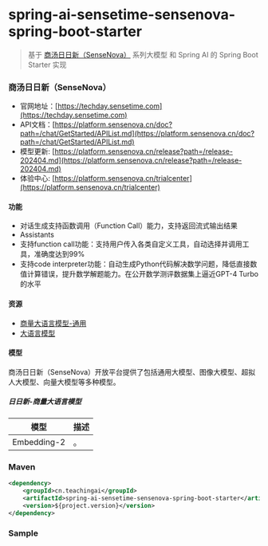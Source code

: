 # spring-ai-sensetime-sensenova-spring-boot-starter

 > 基于 [商汤日日新（SenseNova）](https://techday.sensetime.com/list) 系列大模型 和 Spring AI 的 Spring Boot Starter 实现

### 商汤日日新（SenseNova）

- 官网地址：[https://techday.sensetime.com](https://techday.sensetime.com)
- API文档：[https://platform.sensenova.cn/doc?path=/chat/GetStarted/APIList.md](https://platform.sensenova.cn/doc?path=/chat/GetStarted/APIList.md)
- 模型更新: [https://platform.sensenova.cn/release?path=/release-202404.md](https://platform.sensenova.cn/release?path=/release-202404.md)
- 体验中心: [https://platform.sensenova.cn/trialcenter](https://platform.sensenova.cn/trialcenter)

#### 功能

- 对话生成支持函数调用（Function Call）能力，支持返回流式输出结果
- Assistants
- 支持function call功能：支持用户传入各类自定义工具，自动选择并调用工具，准确度达到99% 
- 支持code interpreter功能：自动生成Python代码解决数学问题，降低直接数值计算错误，提升数学解题能力。在公开数学测评数据集上逼近GPT-4 Turbo的水平

#### 资源

- [商量大语言模型-通用](https://platform.sensenova.cn/doc?path=/model/llm/GeneralLLM.md)
- [大语言模型](https://platform.sensenova.cn/doc?path=/chat/Introduction.md)


#### 模型

商汤日日新（SenseNova）开放平台提供了包括通用大模型、图像大模型、超拟人大模型、向量大模型等多种模型。

##### 日日新-商量大语言模型

| 模型 |  描述 |
| ------------ | ------------ |
| Embedding-2	  |  。 |


### Maven

``` xml
<dependency>
	<groupId>cn.teachingai</groupId>
	<artifactId>spring-ai-sensetime-sensenova-spring-boot-starter</artifactId>
	<version>${project.version}</version>
</dependency>
```

### Sample


